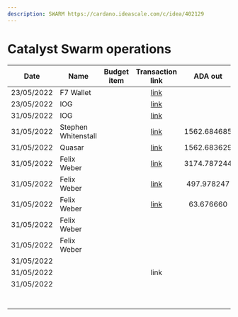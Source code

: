 ```yaml
---
description: SWARM https://cardano.ideascale.com/c/idea/402129
---
```


# Catalyst Swarm operations

<table><thead><tr><th>Date</th><th>Name</th><th data-type="select">Budget item</th><th align="center">Transaction link</th><th align="center">ADA out</th><th align="center">ADA in</th><th align="center">Balance</th></tr></thead><tbody><tr><td>23/05/2022</td><td>F7 Wallet</td><td></td><td align="center"><a href="https://raw.githubusercontent.com/treasuryguild/treasury-v3/main/Transactions/Swarm/Fund8/Catalyst-Swarm-Operations/Incoming/1653836920749-F7-wallet.json">link</a></td><td align="center"></td><td align="center">17.65</td><td align="center">17.651530</td></tr><tr><td>23/05/2022</td><td>IOG</td><td></td><td align="center"><a href="https://raw.githubusercontent.com/treasuryguild/treasury-v3/main/Transactions/Swarm/Fund8/Catalyst-Swarm-Operations/Incoming/1653668513786-IOG.json">link</a></td><td align="center"></td><td align="center">1</td><td align="center">18.651530</td></tr><tr><td>31/05/2022</td><td>IOG</td><td></td><td align="center"><a href="https://raw.githubusercontent.com/treasuryguild/treasury-v3/main/Transactions/Swarm/Fund8/Catalyst-Swarm-Operations/Incoming/1654021062595-IOG.json">link</a></td><td align="center"></td><td align="center">32436.708861</td><td align="center">32455.360391</td></tr><tr><td>31/05/2022</td><td>Stephen Whitenstall</td><td></td><td align="center"><a href="https://raw.githubusercontent.com/treasuryguild/treasury-v3/main/Transactions/Swarm/Fund8/Catalyst-Swarm-Operations/Swarm-Operations/1654028046889-Stephen-Whitenstall.json">link</a></td><td align="center">1562.684685</td><td align="center"></td><td align="center">30892.675706</td></tr><tr><td>31/05/2022</td><td>Quasar</td><td></td><td align="center"><a href="https://raw.githubusercontent.com/treasuryguild/treasury-v3/main/Transactions/Swarm/Fund8/Catalyst-Swarm-Operations/Swarm-Operations/1654029097908-Quasar.json">link</a></td><td align="center">1562.683629</td><td align="center"></td><td align="center">29329.992077</td></tr><tr><td>31/05/2022</td><td>Felix Weber</td><td></td><td align="center"><a href="https://raw.githubusercontent.com/treasuryguild/treasury-v3/main/Transactions/Swarm/Fund8/Catalyst-Swarm-Operations/Swarm-Operations/1654029531265-Felix-Weber.json">link</a></td><td align="center">3174.787244</td><td align="center"></td><td align="center">26155.204833</td></tr><tr><td>31/05/2022</td><td>Felix Weber</td><td></td><td align="center"><a href="https://raw.githubusercontent.com/treasuryguild/treasury-v3/main/Transactions/Swarm/Fund8/Catalyst-Swarm-Operations/Tools-and-Services/1654029928071-Felix-Weber.json">link</a></td><td align="center">497.978247</td><td align="center"></td><td align="center">25657.226586</td></tr><tr><td>31/05/2022</td><td>Felix Weber</td><td></td><td align="center"><a href="https://raw.githubusercontent.com/treasuryguild/treasury-v3/main/Transactions/Swarm/Fund8/Catalyst-Swarm-Operations/Tools-and-Services/1654030324025-Felix-Weber.json">link</a></td><td align="center">63.676660</td><td align="center"></td><td align="center">25593.549926</td></tr><tr><td>31/05/2022</td><td>Felix Weber</td><td></td><td align="center"></td><td align="center"></td><td align="center"></td><td align="center"></td></tr><tr><td>31/05/2022</td><td>Felix Weber</td><td></td><td align="center"></td><td align="center"></td><td align="center"></td><td align="center"></td></tr><tr><td>31/05/2022</td><td></td><td></td><td align="center"></td><td align="center"></td><td align="center"></td><td align="center"></td></tr><tr><td>31/05/2022</td><td></td><td></td><td align="center">link</td><td align="center"></td><td align="center"></td><td align="center"></td></tr><tr><td>31/05/2022</td><td></td><td></td><td align="center"></td><td align="center"></td><td align="center"></td><td align="center"></td></tr><tr><td></td><td></td><td></td><td align="center"></td><td align="center"></td><td align="center"></td><td align="center"></td></tr><tr><td></td><td></td><td></td><td align="center"></td><td align="center"></td><td align="center"></td><td align="center"></td></tr><tr><td></td><td></td><td></td><td align="center"></td><td align="center"></td><td align="center"></td><td align="center"></td></tr><tr><td></td><td></td><td></td><td align="center"></td><td align="center"></td><td align="center"></td><td align="center"></td></tr><tr><td></td><td></td><td></td><td align="center"></td><td align="center"></td><td align="center"></td><td align="center"></td></tr><tr><td></td><td></td><td></td><td align="center"></td><td align="center"></td><td align="center"></td><td align="center"></td></tr><tr><td></td><td></td><td></td><td align="center"></td><td align="center"></td><td align="center"></td><td align="center"></td></tr></tbody></table>
